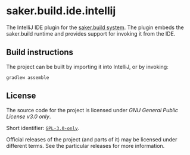 # saker.build.ide.intellij

The IntelliJ IDE plugin for the [saker.build system](https://saker.build). The plugin embeds the saker.build runtime and provides support for invoking it from the IDE.

## Build instructions

The project can be built by importing it into IntelliJ, or by invoking:

```plaintext
gradlew assemble
```

## License

The source code for the project is licensed under *GNU General Public License v3.0 only*.

Short identifier: [`GPL-3.0-only`](https://spdx.org/licenses/GPL-3.0-only.html).

Official releases of the project (and parts of it) may be licensed under different terms. See the particular releases for more information.
